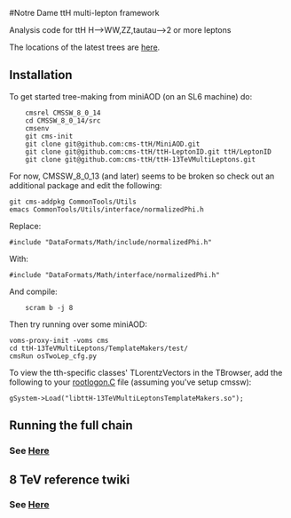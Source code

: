 #Notre Dame ttH multi-lepton framework

Analysis code for ttH H-->WW,ZZ,tautau-->2 or more leptons

The locations of the latest trees are [here](https://twiki.cern.ch/twiki/bin/view/CMS/NotreDameTrees).

## Installation

To get started tree-making from miniAOD (on an SL6 machine) do:        
        
        cmsrel CMSSW_8_0_14
        cd CMSSW_8_0_14/src
        cmsenv        
        git cms-init
        git clone git@github.com:cms-ttH/MiniAOD.git
        git clone git@github.com:cms-ttH/ttH-LeptonID.git ttH/LeptonID
        git clone git@github.com:cms-ttH/ttH-13TeVMultiLeptons.git

For now, CMSSW_8_0_13 (and later) seems to be broken so check out an additional package and edit the following:

	git cms-addpkg CommonTools/Utils
	emacs CommonTools/Utils/interface/normalizedPhi.h

Replace:

	#include "DataFormats/Math/include/normalizedPhi.h"

With:

	#include "DataFormats/Math/interface/normalizedPhi.h"

And compile:

        scram b -j 8

Then try running over some miniAOD:

	voms-proxy-init -voms cms
	cd ttH-13TeVMultiLeptons/TemplateMakers/test/
	cmsRun osTwoLep_cfg.py

To view the tth-specific classes' TLorentzVectors in the TBrowser, add the following to your [rootlogon.C](https://github.com/cms-ttH/ttH-13TeVMultiLeptons/blob/master/doc/rootlogon.C) file (assuming you've setup cmssw):
   	
	gSystem->Load("libttH-13TeVMultiLeptonsTemplateMakers.so");

## Running the full chain

### See [Here](https://github.com/cms-ttH/ttH-13TeVMultiLeptons/blob/master/doc/GENERAL.md)

## 8 TeV reference twiki

### See [Here](https://twiki.cern.ch/twiki/bin/view/CMSPublic/NovaDilWorkflow) 